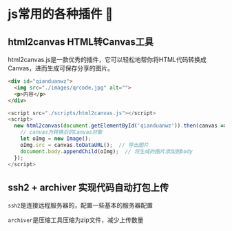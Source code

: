 # js常用的各种插件 :goat:

## html2canvas HTML转Canvas工具

html2canvas.js是一款优秀的插件，它可以轻松地帮你将HTML代码转换成Canvas，进而生成可保存分享的图片。
```html
<div id="qianduanwz">
  <img src="./images/qrcode.jpg" alt="">
  <p>内容</p>
</div>
```
```js
<script src="./scripts/html2canvas.js"></script>
<script>
  new html2canvas(document.getElementById('qianduanwz')).then(canvas => {
    // canvas为转换后的Canvas对象
    let oImg = new Image();
    oImg.src = canvas.toDataURL();  // 导出图片
    document.body.appendChild(oImg);  // 将生成的图片添加到body
  });
</script>
```

## ssh2 + archiver 实现代码自动打包上传

`ssh2`是连接远程服务器的，配置一些基本的服务器配置

`archiver`是压缩工具压缩为zip文件，减少上传数量
